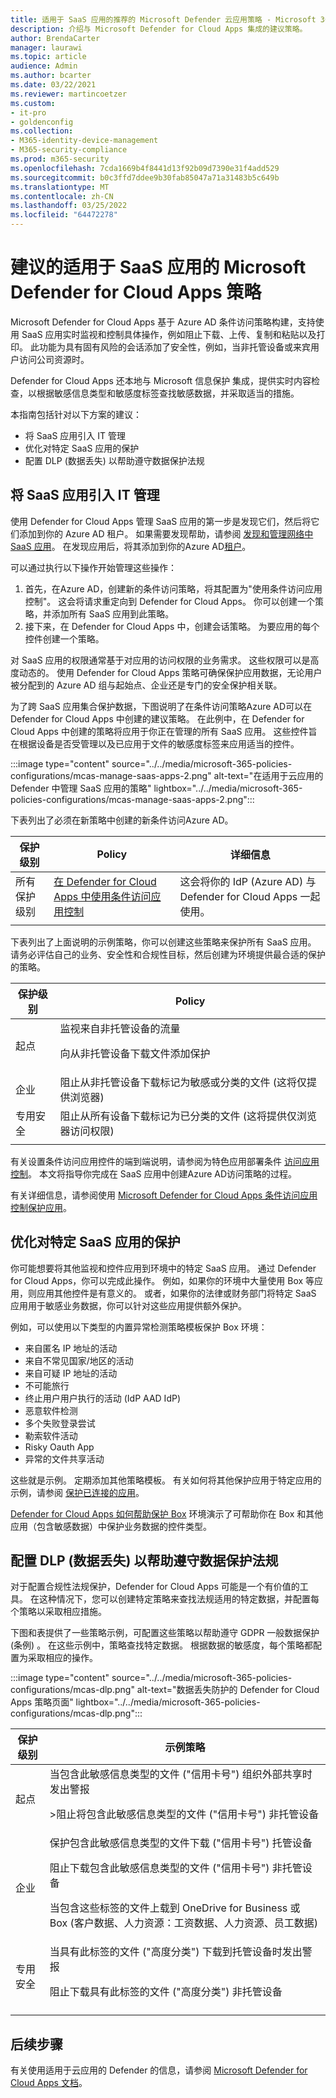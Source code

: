 ```yaml
---
title: 适用于 SaaS 应用的推荐的 Microsoft Defender 云应用策略 - Microsoft 365 企业版 |Microsoft Docs
description: 介绍与 Microsoft Defender for Cloud Apps 集成的建议策略。
author: BrendaCarter
manager: laurawi
ms.topic: article
audience: Admin
ms.author: bcarter
ms.date: 03/22/2021
ms.reviewer: martincoetzer
ms.custom:
- it-pro
- goldenconfig
ms.collection:
- M365-identity-device-management
- M365-security-compliance
ms.prod: m365-security
ms.openlocfilehash: 7cda1669b4f8441d13f92b09d7390e31f4add529
ms.sourcegitcommit: b0c3ffd7ddee9b30fab85047a71a31483b5c649b
ms.translationtype: MT
ms.contentlocale: zh-CN
ms.lasthandoff: 03/25/2022
ms.locfileid: "64472278"
---
```

# <a name="recommended-microsoft-defender-for-cloud-apps-policies-for-saas-apps"></a>建议的适用于 SaaS 应用的 Microsoft Defender for Cloud Apps 策略

Microsoft Defender for Cloud Apps 基于 Azure AD 条件访问策略构建，支持使用 SaaS 应用实时监视和控制具体操作，例如阻止下载、上传、复制和粘贴以及打印。 此功能为具有固有风险的会话添加了安全性，例如，当非托管设备或来宾用户访问公司资源时。

Defender for Cloud Apps 还本地与 Microsoft 信息保护 集成，提供实时内容检查，以根据敏感信息类型和敏感度标签查找敏感数据，并采取适当的措施。

本指南包括针对以下方案的建议：

- 将 SaaS 应用引入 IT 管理
- 优化对特定 SaaS 应用的保护
- 配置 DLP (数据丢失) 以帮助遵守数据保护法规

## <a name="bring-saas-apps-into-it-management"></a>将 SaaS 应用引入 IT 管理

使用 Defender for Cloud Apps 管理 SaaS 应用的第一步是发现它们，然后将它们添加到你的 Azure AD 租户。 如果需要发现帮助，请参阅 [发现和管理网络中 SaaS 应用](/cloud-app-security/tutorial-shadow-it)。 在发现应用后，将其添加到你的Azure AD[租户](/azure/active-directory/manage-apps/add-application-portal)。

可以通过执行以下操作开始管理这些操作：

1. 首先，在Azure AD，创建新的条件访问策略，将其配置为"使用条件访问应用控制"。 这会将请求重定向到 Defender for Cloud Apps。 你可以创建一个策略，并添加所有 SaaS 应用到此策略。
1. 接下来，在 Defender for Cloud Apps 中，创建会话策略。 为要应用的每个控件创建一个策略。

对 SaaS 应用的权限通常基于对应用的访问权限的业务需求。 这些权限可以是高度动态的。 使用 Defender for Cloud Apps 策略可确保保护应用数据，无论用户被分配到的 Azure AD 组与起始点、企业还是专门的安全保护相关联。

为了跨 SaaS 应用集合保护数据，下图说明了在条件访问策略Azure AD可以在 Defender for Cloud Apps 中创建的建议策略。 在此例中，在 Defender for Cloud Apps 中创建的策略将应用于你正在管理的所有 SaaS 应用。 这些控件旨在根据设备是否受管理以及已应用于文件的敏感度标签来应用适当的控件。

:::image type="content" source="../../media/microsoft-365-policies-configurations/mcas-manage-saas-apps-2.png" alt-text="在适用于云应用的 Defender 中管理 SaaS 应用的策略" lightbox="../../media/microsoft-365-policies-configurations/mcas-manage-saas-apps-2.png":::

下表列出了必须在新策略中创建的新条件访问Azure AD。

|保护级别|Policy|详细信息|
|---|---|---|
|所有保护级别|[在 Defender for Cloud Apps 中使用条件访问应用控制](/cloud-app-security/proxy-deployment-aad#configure-integration-with-azure-ad)|这会将你的 IdP (Azure AD) 与 Defender for Cloud Apps 一起使用。|
||||

下表列出了上面说明的示例策略，你可以创建这些策略来保护所有 SaaS 应用。 请务必评估自己的业务、安全性和合规性目标，然后创建为环境提供最合适的保护的策略。

|保护级别|Policy|
|---|---|
|起点|监视来自非托管设备的流量 <p> 向从非托管设备下载文件添加保护|
|企业|阻止从非托管设备下载标记为敏感或分类的文件 (这将仅提供浏览器) |
|专用安全|阻止从所有设备下载标记为已分类的文件 (这将提供仅浏览器访问权限) |
|||

有关设置条件访问应用控件的端到端说明，请参阅为特色应用部署条件 [访问应用控制](/cloud-app-security/proxy-deployment-aad)。 本文将指导你完成在 SaaS 应用中创建Azure AD访问策略的过程。

有关详细信息，请参阅使用 [Microsoft Defender for Cloud Apps 条件访问应用控制保护应用](/cloud-app-security/proxy-intro-aad)。

## <a name="tune-protection-for-specific-saas-apps"></a>优化对特定 SaaS 应用的保护

你可能想要将其他监视和控件应用到环境中的特定 SaaS 应用。 通过 Defender for Cloud Apps，你可以完成此操作。 例如，如果你的环境中大量使用 Box 等应用，则应用其他控件是有意义的。 或者，如果你的法律或财务部门将特定 SaaS 应用用于敏感业务数据，你可以针对这些应用提供额外保护。

例如，可以使用以下类型的内置异常检测策略模板保护 Box 环境：

- 来自匿名 IP 地址的活动
- 来自不常见国家/地区的活动
- 来自可疑 IP 地址的活动
- 不可能旅行
- 终止用户用户执行的活动 (IdP AAD IdP) 
- 恶意软件检测
- 多个失败登录尝试
- 勒索软件活动
- Risky Oauth App
- 异常的文件共享活动

这些就是示例。 定期添加其他策略模板。 有关如何将其他保护应用于特定应用的示例，请参阅 [保护已连接的应用](/cloud-app-security/protect-connected-apps)。

[Defender for Cloud Apps 如何帮助保护 Box](/cloud-app-security/protect-box) 环境演示了可帮助你在 Box 和其他应用（包含敏感数据）中保护业务数据的控件类型。

## <a name="configure-data-loss-prevention-dlp-to-help-comply-with-data-protection-regulations"></a>配置 DLP (数据丢失) 以帮助遵守数据保护法规

对于配置合规性法规保护，Defender for Cloud Apps 可能是一个有价值的工具。 在这种情况下，您可以创建特定策略来查找法规适用的特定数据，并配置每个策略以采取相应措施。

下图和表提供了一些策略示例，可配置这些策略以帮助遵守 GDPR 一般数据保护 (条例) 。 在这些示例中，策略查找特定数据。 根据数据的敏感度，每个策略都配置为采取相应的操作。

:::image type="content" source="../../media/microsoft-365-policies-configurations/mcas-dlp.png" alt-text="数据丢失防护的 Defender for Cloud Apps 策略页面" lightbox="../../media/microsoft-365-policies-configurations/mcas-dlp.png":::

|保护级别|示例策略|
|---|---|
|起点|当包含此敏感信息类型的文件 ("信用卡号") 组织外部共享时发出警报 <p> >阻止将包含此敏感信息类型的文件 ("信用卡号") 非托管设备|
|企业|保护包含此敏感信息类型的文件下载 ("信用卡号") 托管设备 <p> 阻止下载包含此敏感信息类型的文件 ("信用卡号") 非托管设备 <p> 当包含这些标签的文件上载到 OneDrive for Business 或 Box (客户数据、人力资源：工资数据、人力资源、员工数据) |
|专用安全|当具有此标签的文件 ("高度分类") 下载到托管设备时发出警报 <p> 阻止下载具有此标签的文件 ("高度分类") 非托管设备|
|||

## <a name="next-steps"></a>后续步骤

有关使用适用于云应用的 Defender 的信息，请参阅 [Microsoft Defender for Cloud Apps 文档](//cloud-app-security/)。
